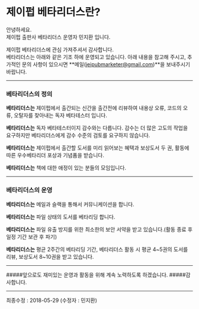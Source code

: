# 제이펍 베타리더스란?  
  
  
  
안녕하세요.  
제이펍 출판사 베타리더스 운영자 민지환 입니다.  
  
제이펍 베타리더스에 관심 가져주셔서 감사합니다.  
베타리더스는 아래와 같은 기조 하에 운영되고 있습니다. 아래 내용을  참고해 주시고, 추가적인 문의 사항이 있으시면 **메일(jeipubmarketer@gmail.com)**을 보내주시기 바랍니다.  
  
- - -
### 베타리더스의 정의  
**베타리더스는** 제이펍에서 출간되는 신간을 출간전에 리뷰하여 내용상 오류, 코드의 오류, 오탈자를 찾아내는 독자 베타테스터 입니다.  
  
**베타리더스는** 독자 베타테스터이지 감수와는 다릅니다. 감수는 더 많은 고도의 작업을 요구하지만 베타리더스에게 감수 수준의 검토를 요구하지 않습니다.  
  
**베타리더스는** 제이펍에서 출간할 도서를 미리 읽어보는 혜택과 보상도서 두 권, 활동에 따른 우수베타리더 포상과 기념품을 받습니다.  
  
**베타리더스는** 책에 대한 애정이 있는 분들의 모임입니다.  
  
- - -
### 베타리더스의 운영  
**베타리더스는** 메일과 슬랙을 통해서 커뮤니케이션을 합니다.  
  
**베타리더스는** 파일 상태의 도서를 베타리딩 합니다.  
  
**베타리더스는** 파일 유출 방지를 위한 최소한의 보안 서약을 받고 있습니다.(활동 종료 후 일정 기간 보관 후 파기)  
  
**베타리더스는** 평균 2주간의 베타리딩 기간, 베타리더스 활동 시 평균 4~5권의 도서를 리뷰, 보상도서 8~10권을 받고 있습니다.  
  
- - -
#####앞으로도 재미있는 운영과 활동을 위해 계속 노력하도록 하겠습니다. 
#####감사합니다.
  
  
  
- - -
최종수정 : 2018-05-29 (수정자 : 민지환)  
  
  
  